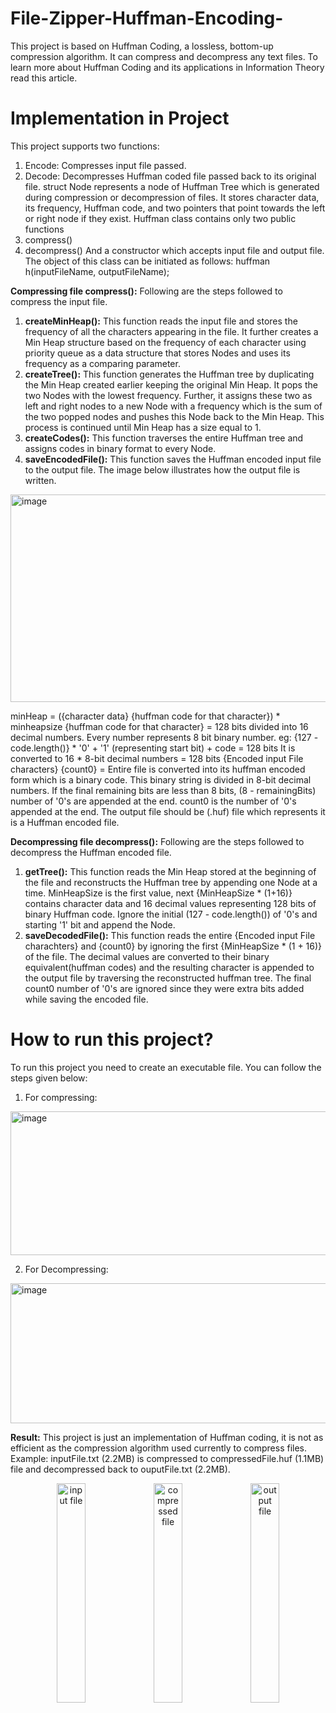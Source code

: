 # File-Zipper-Huffman-Encoding-
This project is based on Huffman Coding, a lossless, bottom-up compression algorithm. It can compress and decompress any text files.
To learn more about Huffman Coding and its applications in Information Theory read this article.

# Implementation in Project
This project supports two functions:
1) Encode: Compresses input file passed.
2) Decode: Decompresses Huffman coded file passed back to its original file.
struct Node represents a node of Huffman Tree which is generated during compression or decompression of files. It stores character data, its frequency, Huffman code, and two pointers that point towards the left or right node if they exist.
Huffman class contains only two public functions
1) compress()
2) decompress()
And a constructor which accepts input file and output file. The object of this class can be initiated as follows: huffman h(inputFileName, outputFileName);

**Compressing file compress():** Following are the steps followed to compress the input file.
1) **createMinHeap():** 
This function reads the input file and stores the frequency of all the characters appearing in the file. It further creates a Min Heap structure based on the frequency of each character using priority queue as a data structure that stores Nodes and uses its frequency as a comparing parameter.
2) **createTree():** 
This function generates the Huffman tree by duplicating the Min Heap created earlier keeping the original Min Heap. It pops the two Nodes with the lowest frequency. Further, it assigns these two as left and right nodes to a new Node with a frequency which is the sum of the two popped nodes and pushes this Node back to the Min Heap. This process is continued until Min Heap has a size equal to 1.
3) **createCodes():** 
This function traverses the entire Huffman tree and assigns codes in binary format to every Node.
4) **saveEncodedFile():** 
This function saves the Huffman encoded input file to the output file. The image below illustrates how the output file is written. 

<img width="940" height="332" alt="image" src="https://github.com/user-attachments/assets/c5c64081-802f-4b97-bebd-937e9b754f51" />

minHeap = ({character data} {huffman code for that character}) * minheapsize
{huffman code for that character} = 128 bits divided into 16 decimal numbers. Every number represents 8 bit binary number.
eg: {127 - code.length()} * '0' + '1' (representing start bit) + code = 128 bits
It is converted to 16 * 8-bit decimal numbers = 128 bits
{Encoded input File characters} {count0} = Entire file is converted into its huffman encoded form which is a binary code. This binary string is divided in 8-bit decimal numbers. If the final remaining bits are less than 8 bits, (8 - remainingBits) number of '0's are appended at the end. count0 is the number of '0's appended at the end.
The output file should be (.huf) file which represents it is a Huffman encoded file.

**Decompressing file decompress():** Following are the steps followed to decompress the Huffman encoded file.
1) **getTree():** 
This function reads the Min Heap stored at the beginning of the file and reconstructs the Huffman tree by appending one Node at a time. MinHeapSize is the first value, next {MinHeapSize * (1+16)} contains character data and 16 decimal values representing 128 bits of binary Huffman code. Ignore the initial (127 - code.length()) of '0's and starting '1' bit and append the Node.
2) **saveDecodedFile():**
 This function reads the entire {Encoded input File charachters} and {count0} by ignoring the first {MinHeapSize * (1 + 16)} of the file. The decimal values are converted to their binary equivalent(huffman codes) and the resulting character is appended to the output file by traversing the reconstructed huffman tree. The final count0 number of '0's are ignored since they were extra bits added while saving the encoded file.

# How to run this project?
To run this project you need to create an executable file. You can follow the steps given below:
1) For compressing:
<img width="940" height="230" alt="image" src="https://github.com/user-attachments/assets/521977ef-e53e-4da1-b329-27acd36721c3" />

2) For Decompressing:
<img width="940" height="224" alt="image" src="https://github.com/user-attachments/assets/f643652f-79cf-43ef-918e-50c5aab33ae7" />

**Result:** This project is just an implementation of Huffman coding, it is not as efficient as the compression algorithm used currently to compress files.
Example: inputFile.txt (2.2MB) is compressed to compressedFile.huf (1.1MB) file and decompressed back to ouputFile.txt (2.2MB). 

<p align="center">
  <img width="30%" alt="input file" src="https://github.com/user-attachments/assets/4914d813-336a-4819-a746-56f22127c531" />
  <img width="30%" alt="compressed file" src="https://github.com/user-attachments/assets/d9b06600-0abd-424f-a9eb-c801f316eb9d" />
  <img width="30%" alt="output file" src="https://github.com/user-attachments/assets/d695bfa1-a6d4-49c6-99fc-f89ebe5a25d9" />
</p>  


